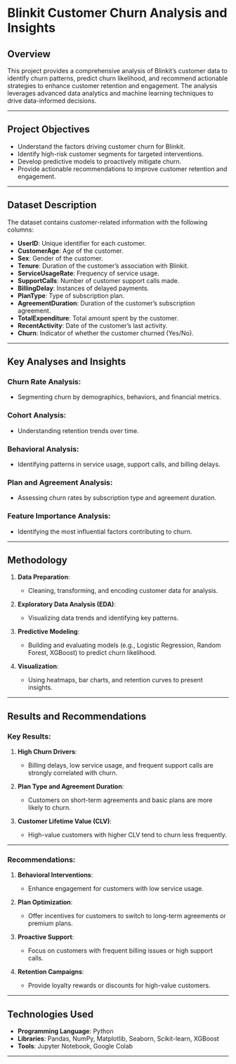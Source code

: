 # Blinkit Customer Churn Analysis and Insights

## Overview

This project provides a comprehensive analysis of Blinkit’s customer data to identify churn patterns, predict churn likelihood, and recommend actionable strategies to enhance customer retention and engagement. The analysis leverages advanced data analytics and machine learning techniques to drive data-informed decisions.

---

## Project Objectives

- Understand the factors driving customer churn for Blinkit.
- Identify high-risk customer segments for targeted interventions.
- Develop predictive models to proactively mitigate churn.
- Provide actionable recommendations to improve customer retention and engagement.

---

## Dataset Description

The dataset contains customer-related information with the following columns:

- **UserID**: Unique identifier for each customer.
- **CustomerAge**: Age of the customer.
- **Sex**: Gender of the customer.
- **Tenure**: Duration of the customer’s association with Blinkit.
- **ServiceUsageRate**: Frequency of service usage.
- **SupportCalls**: Number of customer support calls made.
- **BillingDelay**: Instances of delayed payments.
- **PlanType**: Type of subscription plan.
- **AgreementDuration**: Duration of the customer’s subscription agreement.
- **TotalExpenditure**: Total amount spent by the customer.
- **RecentActivity**: Date of the customer’s last activity.
- **Churn**: Indicator of whether the customer churned (Yes/No).

---

## Key Analyses and Insights

### Churn Rate Analysis:
- Segmenting churn by demographics, behaviors, and financial metrics.

### Cohort Analysis:
- Understanding retention trends over time.

### Behavioral Analysis:
- Identifying patterns in service usage, support calls, and billing delays.

### Plan and Agreement Analysis:
- Assessing churn rates by subscription type and agreement duration.

### Feature Importance Analysis:
- Identifying the most influential factors contributing to churn.

---

## Methodology

1. **Data Preparation**:
   - Cleaning, transforming, and encoding customer data for analysis.

2. **Exploratory Data Analysis (EDA)**:
   - Visualizing data trends and identifying key patterns.

3. **Predictive Modeling**:
   - Building and evaluating models (e.g., Logistic Regression, Random Forest, XGBoost) to predict churn likelihood.

4. **Visualization**:
   - Using heatmaps, bar charts, and retention curves to present insights.

---

## Results and Recommendations

### Key Results:

1. **High Churn Drivers**:
   - Billing delays, low service usage, and frequent support calls are strongly correlated with churn.

2. **Plan Type and Agreement Duration**:
   - Customers on short-term agreements and basic plans are more likely to churn.

3. **Customer Lifetime Value (CLV)**:
   - High-value customers with higher CLV tend to churn less frequently.

---

### Recommendations:

1. **Behavioral Interventions**:
   - Enhance engagement for customers with low service usage.

2. **Plan Optimization**:
   - Offer incentives for customers to switch to long-term agreements or premium plans.

3. **Proactive Support**:
   - Focus on customers with frequent billing issues or high support calls.

4. **Retention Campaigns**:
   - Provide loyalty rewards or discounts for high-value customers.

---

## Technologies Used

- **Programming Language**: Python
- **Libraries**: Pandas, NumPy, Matplotlib, Seaborn, Scikit-learn, XGBoost
- **Tools**: Jupyter Notebook, Google Colab

---

